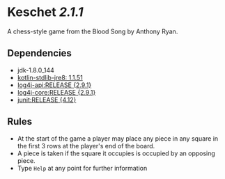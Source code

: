 # Keschet _2.1.1_

A chess-style game from the Blood Song by Anthony Ryan.

## Dependencies

- jdk-1.8.0_144
- [kotlin-stdlib-jre8: 1.1.51](https://kotlinlang.org/)
- [log4j-api:RELEASE {2.9.1}](https://logging.apache.org/log4j/2.x/)
- [log4j-core:RELEASE {2.9.1}](https://logging.apache.org/log4j/2.x/)
- [junit:RELEASE {4.12}](http://junit.org/junit4/)

## Rules

- At the start of the game a player may place any piece in any square in the first 3 rows at the player's end of the board.
- A piece is taken if the square it occupies is occupied by an opposing piece.
- Type `Help` at any point for further information